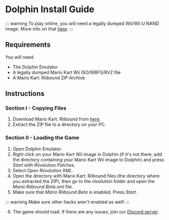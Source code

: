 # Dolphin Install Guide

::: warning
To play online, you will need a legally dumped Wii/Wii U NAND image. More info on that [here](https://dolphin-emu.org/docs/guides/nand-usage-guide/).
:::

## Requirements
You will need:
- The Dolphin Emulator
- A legally dumped Mario Kart Wii ISO/WBFS/RVZ file
- A Mario Kart: Riibound ZIP Archive

## Instructions

### Section I - Copying Files
1. Download Mario Kart: Riibound from [here](/download).
2. Extract the ZIP file to a directory on your PC.

### Section II - Loading the Game
1. Open Dolphin Emulator.
2. Right click on your Mario Kart Wii image in Dolphin (if it's not there, add the directory containing your Mario Kart Wii image to Dolphin) and press *Start with Riivolution Patches*.
3. Select *Open Riivolution XML*.
4. Open the directory with Mario Kart: Riibound files (the directory where you extracted the ZIP), then go to the *riivolution* folder and open the *Mario Riibound Beta.xml* file.
5. Make sure that *Mario Riibound Beta* is enabled. Press *Start*.

::: warning
Make sure other hacks aren't enabled as well!
:::

6. The game should load. If there are any issues, join our [Discord server](https://discord.gg/BD4sRWPdhm).